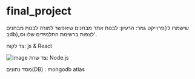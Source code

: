 # final_project
פרוייקט גמר:
הרעיון: לבנות אתר מבחנים שיאפשר למורה לבנות מבחנים(שישמרו לו בdb),לצפות ברשימת התלמידים שלו וכו'.

צד לקוח: js & React       


![image](https://user-images.githubusercontent.com/57942180/184523682-620bef6d-8546-46ab-b8b1-dde6a708a1c5.png)
צד שרת: Node.js              

מסד נתונים(DB) : mongodb atlas                 

